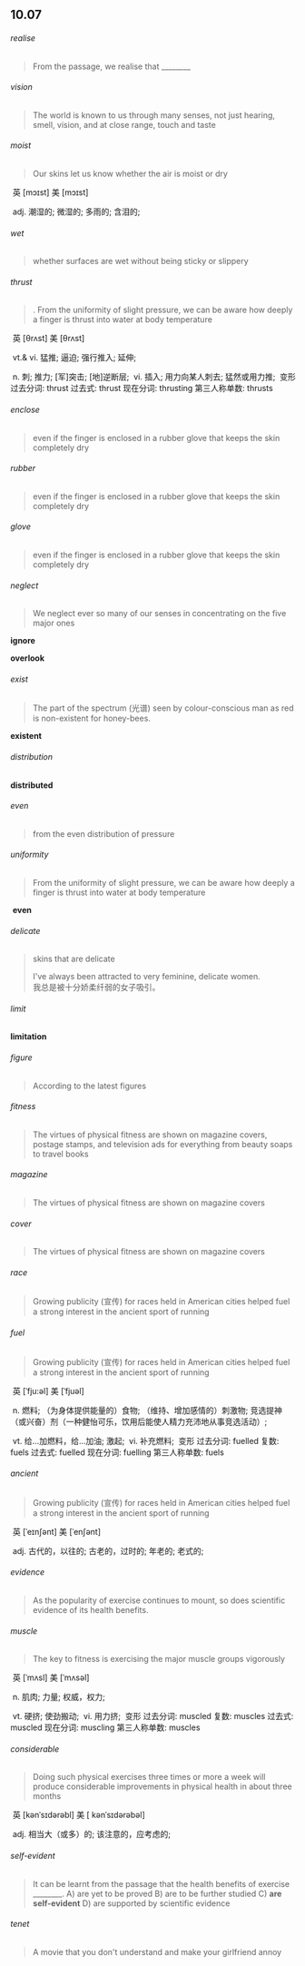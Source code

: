 ## 10.07

###### realise

> From the passage, we realise that ________

###### vision

> The world is known to us through many senses, not just hearing, smell, vision, and at close range, touch and taste

###### moist

> Our skins let us know whether the air is moist or dry

​	英 [mɔɪst]   美 [mɔɪst]  

​	adj.  潮湿的; 微湿的; 多雨的; 含泪的;



###### wet

> whether surfaces are wet without being sticky or slippery

###### thrust

> . From the uniformity of slight pressure, we can be aware how deeply a finger is thrust into water at body temperature

​	英 [θrʌst]   美 [θrʌst]  

​	vt.& vi.  猛推; 逼迫; 强行推入; 延伸;

​	n.  刺; 推力; [军]突击; [地]逆断层;
​	vi.  插入; 用力向某人刺去; 猛然或用力推;
​	变形 过去分词: thrust 过去式: thrust 现在分词: thrusting 第三人称单数: thrusts

###### enclose

>  even if the finger is enclosed in a rubber glove that keeps the skin completely dry

###### rubber

>  even if the finger is enclosed in a rubber glove that keeps the skin completely dry

###### glove

>  even if the finger is enclosed in a rubber glove that keeps the skin completely dry

###### neglect

> We neglect ever so many of our senses in concentrating on the five major ones

**ignore**

**overlook**



###### exist

> The part of the spectrum (光谱) seen by colour-conscious man as red is non-existent for honey-bees.

**existent**

###### distribution

**distributed**

###### even

>  from the even distribution of pressure

######  uniformity 

> From the uniformity of slight pressure, we can be aware how deeply a finger is thrust into water at body temperature

​	**even**



###### delicate

>  skins that are delicate
>
> I've always been attracted to very feminine, delicate women.  
> 	我总是被十分娇柔纤弱的女子吸引。

###### limit

**limitation**

###### figure

>  According to the latest figures

###### fitness

> The virtues of physical fitness are shown on magazine covers, postage stamps, and television ads for everything from beauty soaps to travel books

###### magazine 

> The virtues of physical fitness are shown on magazine covers

######  cover

> The virtues of physical fitness are shown on magazine covers

###### race

> Growing publicity (宣传) for races held in American cities helped fuel a strong interest in the ancient sport of running

###### fuel

> Growing publicity (宣传) for races held in American cities helped fuel a strong interest in the ancient sport of running

​	英 [ˈfju:əl]   美 [ˈfjuəl] 

​	n.  燃料; （为身体提供能量的）食物; （维持、增加感情的）刺激物; 竞选提神（或兴奋）剂（一种健怡可乐，饮用后能使人精力充沛地从事竞选活动）;

​	vt.  给…加燃料，给…加油; 激起;
​	vi.  补充燃料;
​	变形 过去分词: fuelled 复数: fuels 过去式: fuelled 现在分词: fuelling 第三人称单数: fuels

###### ancient

> Growing publicity (宣传) for races held in American cities helped fuel a strong interest in the ancient sport of running

​	英 [ˈeɪnʃənt]   美 [ˈenʃənt] 

​	adj.  古代的，以往的; 古老的，过时的; 年老的; 老式的;

###### evidence

> As the popularity of exercise continues to mount, so does scientific evidence of its health benefits.

###### muscle

> The key to fitness is exercising the major muscle groups vigorously

​	英 [ˈmʌsl]   美 [ˈmʌsəl] 

​	n.  肌肉; 力量; 权威，权力;

​	vt.  硬挤; 使劲搬动;
​	vi.  用力挤;
​	变形 过去分词: muscled 复数: muscles 过去式: muscled 现在分词: muscling 第三人称单数: muscles



###### considerable

> Doing such physical exercises three times or more a week will produce considerable improvements in physical health in about three months

​	英 [kənˈsɪdərəbl]   美 [ kənˈsɪdərəbəl] 

​	adj.  相当大（或多）的; 该注意的，应考虑的;



###### self-evident

> It can be learnt from the passage that the health benefits of exercise ________.
> 	A) are yet to be proved
> 	B) are to be further studied
> 	C) **are self-evident**
> 	D) are supported by scientific evidence

###### tenet

> A movie that you don't understand and make your girlfriend annoy